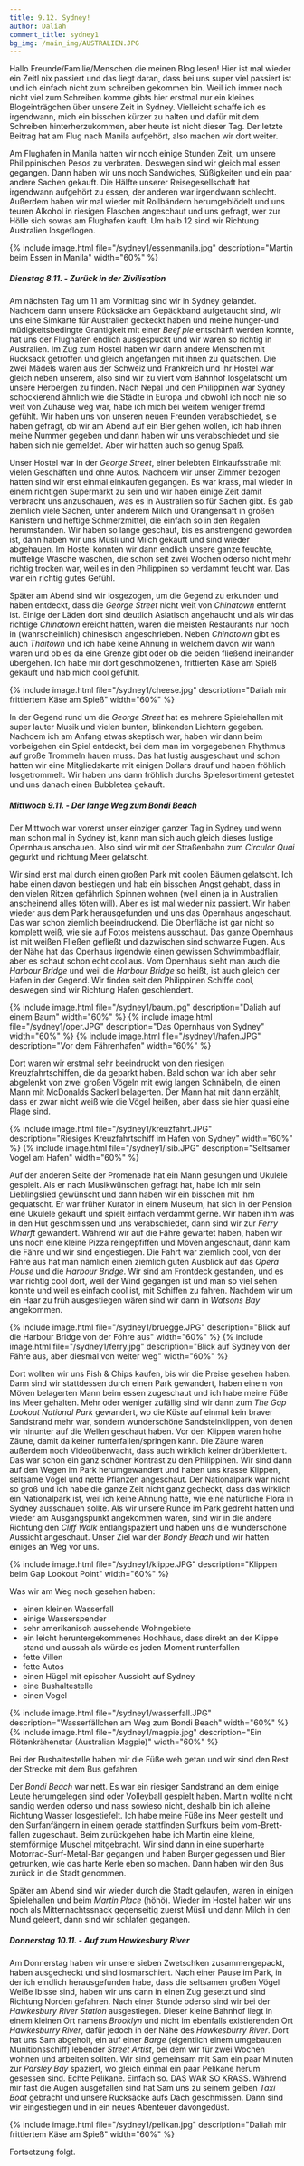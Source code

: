 ```yaml
---
title: 9.12. Sydney!
author: Daliah
comment_title: sydney1
bg_img: /main_img/AUSTRALIEN.JPG
---
```


Hallo Freunde/Familie/Menschen die meinen Blog lesen! Hier ist mal wieder ein Zeitl nix passiert und das liegt daran, dass bei uns super viel passiert ist und ich einfach nicht zum schreiben gekommen bin. Weil ich immer noch nicht viel zum Schreiben komme gibts hier erstmal nur ein kleines Blogeinträgchen über unsere Zeit in Sydney. Vielleicht schaffe ich es irgendwann, mich ein bisschen kürzer zu halten und dafür mit dem Schreiben hinterherzukommen, aber heute ist nicht dieser Tag. Der letzte Beitrag hat am Flug nach Manila aufgehört, also machen wir dort weiter.

Am Flughafen in Manila hatten wir noch einige Stunden Zeit, um unsere Philippinischen Pesos zu verbraten. Deswegen sind wir gleich mal essen gegangen. Dann haben wir uns noch Sandwiches, Süßigkeiten und ein paar andere Sachen gekauft. Die Hälfte unserer Reisegesellschaft hat irgendwann aufgehört zu essen, der anderen war irgendwann schlecht. Außerdem haben wir mal wieder mit Rollbändern herumgeblödelt und uns teuren Alkohol in riesigen Flaschen angeschaut und uns gefragt, wer zur Hölle sich sowas am Flughafen kauft. Um halb 12 sind wir Richtung Australien losgeflogen.

{% include image.html file="/sydney1/essenmanila.jpg" description="Martin beim Essen in Manila" width="60%" %}

##### Dienstag 8.11. - Zurück in der Zivilisation

Am nächsten Tag um 11 am Vormittag sind wir in Sydney gelandet. Nachdem dann unsere Rücksäcke am Gepäckband aufgetaucht sind, wir uns eine Simkarte für Australien geckeckt haben und meine hunger-und müdigkeitsbedingte Grantigkeit mit einer *Beef pie* entschärft werden konnte, hat uns der Flughafen endlich ausgespuckt und wir waren so richtig in Australien. Im Zug zum Hostel haben wir dann andere Menschen mit Rucksack getroffen und gleich angefangen mit ihnen zu quatschen. Die zwei Mädels waren aus der Schweiz und Frankreich und ihr Hostel war gleich neben unserem, also sind wir zu viert vom Bahnhof losgelatscht um unsere Herbergen zu finden. Nach Nepal und den Philippinen war Sydney schockierend ähnlich wie die Städte in Europa und obwohl ich noch nie so weit von Zuhause weg war, habe ich mich bei weitem weniger fremd gefühlt. Wir haben uns von unseren neuen Freunden verabschiedet, sie haben gefragt, ob wir am Abend auf ein Bier gehen wollen, ich hab ihnen meine Nummer gegeben und dann haben wir uns verabschiedet und sie haben sich nie gemeldet. Aber wir hatten auch so genug Spaß.

Unser Hostel war in der *George Street*, einer belebten Einkaufsstraße mit vielen Geschäften und ohne Autos. Nachdem wir unser Zimmer bezogen hatten sind wir erst einmal einkaufen gegangen. Es war krass, mal wieder in einem richtigen Supermarkt zu sein und wir haben einige Zeit damit verbracht uns anzuschauen, was es in Australien so für Sachen gibt. Es gab ziemlich viele Sachen, unter anderem Milch und Orangensaft in großen Kanistern und heftige Schmerzmittel, die einfach so in den Regalen herumstanden. Wir haben so lange geschaut, bis es anstrengend geworden ist, dann haben wir uns Müsli und Milch gekauft und sind wieder abgehauen. Im Hostel konnten wir dann endlich unsere ganze feuchte, müffelige Wäsche waschen, die schon seit zwei Wochen oderso nicht mehr richtig trocken war, weil es in den Philippinen so verdammt feucht war. Das war ein richtig gutes Gefühl.

Später am Abend sind wir losgezogen, um die Gegend zu erkunden und haben entdeckt, dass die *George Street* nicht weit von *Chinatown* entfernt ist. Einige der Läden dort sind deutlich Asiatisch angehaucht und als wir das richtige *Chinatown* ereicht hatten, waren die meisten Restaurants nur noch in (wahrscheinlich) chinesisch angeschrieben. Neben *Chinatown* gibt es auch *Thaitown* und ich habe keine Ahnung in welchem davon wir wann waren und ob es da eine Grenze gibt oder ob die beiden fließend ineinander übergehen. Ich habe mir dort geschmolzenen, frittierten Käse am Spieß gekauft und hab mich cool gefühlt. 

{% include image.html file="/sydney1/cheese.jpg" description="Daliah mir frittiertem Käse am Spieß" width="60%" %}

In der Gegend rund um die *George Street* hat es mehrere Spielehallen mit super lauter Musik und vielen bunten, blinkenden Lichtern gegeben. Nachdem ich am Anfang etwas skeptisch war, haben wir dann beim vorbeigehen ein Spiel entdeckt, bei dem man im vorgegebenen Rhythmus auf große Trommeln hauen muss. Das hat lustig ausgeschaut und schon hatten wir eine Mitgliedskarte mit einigen Dollars drauf und haben fröhlich losgetrommelt. Wir haben uns dann fröhlich durchs Spielesortiment getestet und uns danach einen Bubbletea gekauft.

##### Mittwoch 9.11. - Der lange Weg zum Bondi Beach

Der Mittwoch war vorerst unser einziger ganzer Tag in Sydney und wenn man schon mal in Sydney ist, kann man sich auch gleich dieses lustige Opernhaus anschauen. Also sind wir mit der Straßenbahn zum *Circular Quai* gegurkt und richtung Meer gelatscht. 

Wir sind erst mal durch einen großen Park mit coolen Bäumen gelatscht. Ich habe einen davon bestiegen und hab ein bisschen Angst gehabt, dass in den vielen Ritzen gefährlich Spinnen wohnen (weil einen ja in Australien anscheinend alles töten will). Aber es ist mal wieder nix passiert. Wir haben wieder aus dem Park herausgefunden und uns das Opernhaus angeschaut. Das war schon ziemlich beeindruckend. Die Oberfläche ist gar nicht so komplett weiß, wie sie auf Fotos meistens ausschaut. Das ganze Opernhaus ist mit weißen Fließen gefließt und dazwischen sind schwarze Fugen. Aus der Nähe hat das Operhaus irgendwie einen gewissen Schwimmbadflair, aber es schaut schon echt cool aus. Vom Opernhaus sieht man auch die *Harbour Bridge* und weil die *Harbour Bridge* so heißt, ist auch gleich der Hafen in der Gegend. Wir finden seit den Philippinen Schiffe cool, deswegen sind wir Richtung Hafen geschlendert.

{% include image.html file="/sydney1/baum.jpg" description="Daliah auf einem Baum" width="60%" %}
{% include image.html file="/sydney1/oper.JPG" description="Das Opernhaus von Sydney" width="60%" %}
{% include image.html file="/sydney1/hafen.JPG" description="Vor dem Fährenhafen" width="60%" %}

Dort waren wir erstmal sehr beeindruckt von den riesigen Kreuzfahrtschiffen, die da geparkt haben. Bald schon war ich aber sehr abgelenkt von zwei großen Vögeln mit ewig langen Schnäbeln, die einen Mann mit McDonalds Sackerl belagerten. Der Mann hat mit dann erzählt, dass er zwar nicht weiß wie die Vögel heißen, aber dass sie hier quasi eine Plage sind.

{% include image.html file="/sydney1/kreuzfahrt.JPG" description="Riesiges Kreuzfahrtschiff im Hafen von Sydney" width="60%" %}
{% include image.html file="/sydney1/isib.JPG" description="Seltsamer Vogel am Hafen" width="60%" %}

Auf der anderen Seite der Promenade hat ein Mann gesungen und Ukulele gespielt. Als er nach Musikwünschen gefragt hat, habe ich mir sein Lieblingslied gewünscht und dann haben wir ein bisschen mit ihm gequatscht. Er war früher Kurator in einem Museum, hat sich in der Pension eine Ukulele gekauft und spielt einfach verdammt gerne. Wir haben ihm was in den Hut geschmissen und uns verabschiedet, dann sind wir zur *Ferry Wharft* gewandert. Während wir auf die Fähre gewartet haben, haben wir uns noch eine kleine Pizza reingepfiffen und Möven angeschaut, dann kam die Fähre und wir sind eingestiegen. Die Fahrt war ziemlich cool, von der Fähre aus hat man nämlich einen ziemlich guten Ausblick auf das *Opera House* und die *Harbour Bridge*. Wir sind am Frontdeck gestanden, und es war richtig cool dort, weil der Wind gegangen ist und man so viel sehen konnte und weil es einfach cool ist, mit Schiffen zu fahren. Nachdem wir um ein Haar zu früh ausgestiegen wären sind wir dann in *Watsons Bay* angekommen.

{% include image.html file="/sydney1/bruegge.JPG" description="Blick auf die Harbour Bridge von der Föhre aus" width="60%" %}
{% include image.html file="/sydney1/ferry.jpg" description="Blick auf Sydney von der Fähre aus, aber diesmal von weiter weg" width="60%" %}

Dort wollten wir uns Fish & Chips kaufen, bis wir die Preise gesehen haben. Dann sind wir stattdessen durch einen Park gewandert, haben einem von Möven belagerten Mann beim essen zugeschaut und ich habe meine Füße ins Meer gehalten. Mehr oder weniger zufällig sind wir dann zum *The Gap Lookout National Park* gewandert, wo die Küste auf einmal kein braver Sandstrand mehr war, sondern wunderschöne Sandsteinklippen, von denen wir hinunter auf die Wellen geschaut haben. Vor den Klippen waren hohe Zäune, damit da keiner runterfallen/springen kann. Die Zäune waren außerdem noch Videoüberwacht, dass auch wirklich keiner drüberklettert. Das war schon ein ganz schöner Kontrast zu den Philippinen. Wir sind dann auf den Wegen im Park herumgewandert und haben uns krasse Klippen, seltsame Vögel und nette Pflanzen angeschaut. Der Nationalpark war nicht so groß und ich habe die ganze Zeit nicht ganz gecheckt, dass das wirklich ein Nationalpark ist, weil ich keine Ahnung hatte, wie eine natürliche Flora in Sydney ausschauen sollte. Als wir unsere Runde im Park gedreht hatten und wieder am Ausgangspunkt angekommen waren, sind wir in die andere Richtung den *Cliff Walk* entlangspaziert und haben uns die wunderschöne Aussicht angeschaut. Unser Ziel war der *Bondy Beach* und wir hatten einiges an Weg vor uns.

{% include image.html file="/sydney1/klippe.JPG" description="Klippen beim Gap Lookout Point" width="60%" %}

Was wir am Weg noch gesehen haben:
* einen kleinen Wasserfall
* einige Wasserspender
* sehr amerikanisch aussehende Wohngebiete
* ein leicht heruntergekommenes Hochhaus, dass direkt an der Klippe stand und aussah als würde es jeden Moment runterfallen
* fette Villen
* fette Autos
* einen Hügel mit epischer Aussicht auf Sydney
* eine Bushaltestelle
* einen Vogel

{% include image.html file="/sydney1/wasserfall.JPG" description="Wasserfällchen am Weg zum Bondi Beach" width="60%" %}
{% include image.html file="/sydney1/magpie.jpg" description="Ein Flötenkrähenstar (Australian Magpie)" width="60%" %}

Bei der Bushaltestelle haben mir die Füße weh getan und wir sind den Rest der Strecke mit dem Bus gefahren.

Der *Bondi Beach* war nett. Es war ein riesiger Sandstrand an dem einige Leute herumgelegen sind oder Volleyball gespielt haben. Martin wollte nicht sandig werden oderso und nass sowieso nicht, deshalb bin ich alleine Richtung Wasser losgestiefelt. Ich habe meine Füße ins Meer gestellt und den Surfanfängern in einem gerade stattfinden Surfkurs beim vom-Brett-fallen zugeschaut. Beim zurückgehen habe ich Martin eine kleine, sternförmige Muschel mitgebracht. Wir sind dann in eine superharte Motorrad-Surf-Metal-Bar gegangen und haben Burger gegessen und Bier getrunken, wie das harte Kerle eben so machen. Dann haben wir den Bus zurück in die Stadt genommen.

Später am Abend sind wir wieder durch die Stadt gelaufen, waren in einigen Spielehallen und beim *Martin Place* (höhö). Wieder im Hostel haben wir uns noch als Mitternachtssnack gegenseitig zuerst Müsli und dann Milch in den Mund geleert, dann sind wir schlafen gegangen.

##### Donnerstag 10.11. - Auf zum Hawkesbury River

Am Donnerstag haben wir unsere sieben Zwetschken zusammengepackt, haben ausgecheckt und sind losmarschiert. Nach einer Pause im Park, in der ich eindlich herausgefunden habe, dass die seltsamen großen Vögel Weiße Ibisse sind, haben wir uns dann in einen Zug gesetzt und sind Richtung Norden gefahren. Nach einer Stunde oderso sind wir bei der *Hawkesbury River Station* ausgestiegen. Dieser kleine Bahnhof liegt in einem kleinen Ort namens *Brooklyn* und nicht im ebenfalls existierenden Ort *Hawkesburry River*, dafür jedoch in der Nähe des *Hawkesburry River*. Dort hat uns Sam abgeholt, ein auf einer *Barge* (eigentlich einem umgebauten Munitionsschiff) lebender *Street Artist*, bei dem wir für zwei Wochen wohnen und arbeiten sollten. Wir sind gemeinsam mit Sam ein paar Minuten zur *Parsley Bay* spaziert, wo gleich einmal ein paar Pelikane herum gesessen sind. Echte Pelikane. Einfach so. DAS WAR SO KRASS. Während mir fast die Augen ausgefallen sind hat Sam uns zu seinem gelben *Taxi Boat* gebracht und unsere Rucksäcke aufs Dach geschmissen. Dann sind wir eingestiegen und in ein neues Abenteuer davongedüst.

{% include image.html file="/sydney1/pelikan.jpg" description="Daliah mir frittiertem Käse am Spieß" width="60%" %}

Fortsetzung folgt.






 
